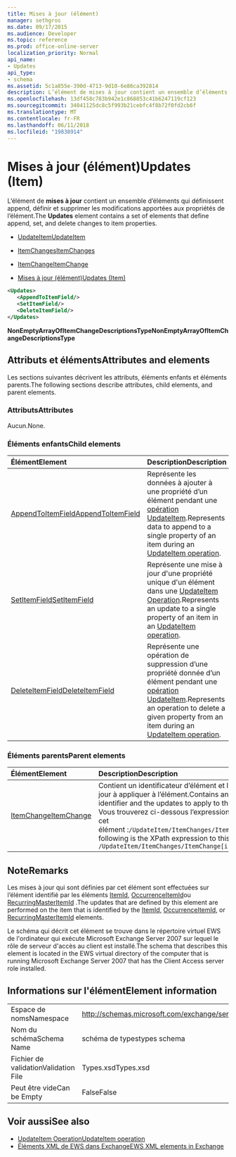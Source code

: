 ```yaml
---
title: Mises à jour (élément)
manager: sethgros
ms.date: 09/17/2015
ms.audience: Developer
ms.topic: reference
ms.prod: office-online-server
localization_priority: Normal
api_name:
- Updates
api_type:
- schema
ms.assetid: 5c1a855e-390d-4713-9d10-6e86ca392814
description: L’élément de mises à jour contient un ensemble d’éléments qui définissent append, définir et supprimer les modifications apportées aux propriétés de l’élément.
ms.openlocfilehash: 13df458c783b942e1c868853c41b6247119cf123
ms.sourcegitcommit: 34041125dc8c5f993b21cebfc4f8b72f0fd2cb6f
ms.translationtype: MT
ms.contentlocale: fr-FR
ms.lasthandoff: 06/11/2018
ms.locfileid: "19838914"
---
```

# <a name="updates-item"></a><span data-ttu-id="e542b-103">Mises à jour (élément)</span><span class="sxs-lookup"><span data-stu-id="e542b-103">Updates (Item)</span></span>

<span data-ttu-id="e542b-104">L’élément de **mises à jour** contient un ensemble d’éléments qui définissent append, définir et supprimer les modifications apportées aux propriétés de l’élément.</span><span class="sxs-lookup"><span data-stu-id="e542b-104">The **Updates** element contains a set of elements that define append, set, and delete changes to item properties.</span></span> 
  
- [<span data-ttu-id="e542b-105">UpdateItem</span><span class="sxs-lookup"><span data-stu-id="e542b-105">UpdateItem</span></span>](updateitem.md)
  
- [<span data-ttu-id="e542b-106">ItemChanges</span><span class="sxs-lookup"><span data-stu-id="e542b-106">ItemChanges</span></span>](itemchanges.md)
  
- [<span data-ttu-id="e542b-107">ItemChange</span><span class="sxs-lookup"><span data-stu-id="e542b-107">ItemChange</span></span>](itemchange.md)
  
- [<span data-ttu-id="e542b-108">Mises à jour (élément)</span><span class="sxs-lookup"><span data-stu-id="e542b-108">Updates (Item)</span></span>](updates-item.md)
  
```xml
<Updates>
   <AppendToItemField/>
   <SetItemField/>
   <DeleteItemField/>
</Updates>
```

<span data-ttu-id="e542b-109">**NonEmptyArrayOfItemChangeDescriptionsType**</span><span class="sxs-lookup"><span data-stu-id="e542b-109">**NonEmptyArrayOfItemChangeDescriptionsType**</span></span>

## <a name="attributes-and-elements"></a><span data-ttu-id="e542b-110">Attributs et éléments</span><span class="sxs-lookup"><span data-stu-id="e542b-110">Attributes and elements</span></span>

<span data-ttu-id="e542b-111">Les sections suivantes décrivent les attributs, éléments enfants et éléments parents.</span><span class="sxs-lookup"><span data-stu-id="e542b-111">The following sections describe attributes, child elements, and parent elements.</span></span>
  
### <a name="attributes"></a><span data-ttu-id="e542b-112">Attributs</span><span class="sxs-lookup"><span data-stu-id="e542b-112">Attributes</span></span>

<span data-ttu-id="e542b-113">Aucun.</span><span class="sxs-lookup"><span data-stu-id="e542b-113">None.</span></span>
  
### <a name="child-elements"></a><span data-ttu-id="e542b-114">Éléments enfants</span><span class="sxs-lookup"><span data-stu-id="e542b-114">Child elements</span></span>

|<span data-ttu-id="e542b-115">**Élément**</span><span class="sxs-lookup"><span data-stu-id="e542b-115">**Element**</span></span>|<span data-ttu-id="e542b-116">**Description**</span><span class="sxs-lookup"><span data-stu-id="e542b-116">**Description**</span></span>|
|:-----|:-----|
|[<span data-ttu-id="e542b-117">AppendToItemField</span><span class="sxs-lookup"><span data-stu-id="e542b-117">AppendToItemField</span></span>](appendtoitemfield.md) <br/> |<span data-ttu-id="e542b-118">Représente les données à ajouter à une propriété d’un élément pendant une [opération UpdateItem](updateitem-operation.md).</span><span class="sxs-lookup"><span data-stu-id="e542b-118">Represents data to append to a single property of an item during an [UpdateItem operation](updateitem-operation.md).</span></span>  <br/> |
|[<span data-ttu-id="e542b-119">SetItemField</span><span class="sxs-lookup"><span data-stu-id="e542b-119">SetItemField</span></span>](setitemfield.md) <br/> |<span data-ttu-id="e542b-120">Représente une mise à jour d'une propriété unique d'un élément dans une [UpdateItem Operation](updateitem-operation.md).</span><span class="sxs-lookup"><span data-stu-id="e542b-120">Represents an update to a single property of an item in an [UpdateItem operation](updateitem-operation.md).</span></span>  <br/> |
|[<span data-ttu-id="e542b-121">DeleteItemField</span><span class="sxs-lookup"><span data-stu-id="e542b-121">DeleteItemField</span></span>](deleteitemfield.md) <br/> |<span data-ttu-id="e542b-122">Représente une opération de suppression d’une propriété donnée d’un élément pendant une [opération UpdateItem](updateitem-operation.md).</span><span class="sxs-lookup"><span data-stu-id="e542b-122">Represents an operation to delete a given property from an item during an [UpdateItem operation](updateitem-operation.md).</span></span>  <br/> |
   
### <a name="parent-elements"></a><span data-ttu-id="e542b-123">Éléments parents</span><span class="sxs-lookup"><span data-stu-id="e542b-123">Parent elements</span></span>

|<span data-ttu-id="e542b-124">**Élément**</span><span class="sxs-lookup"><span data-stu-id="e542b-124">**Element**</span></span>|<span data-ttu-id="e542b-125">**Description**</span><span class="sxs-lookup"><span data-stu-id="e542b-125">**Description**</span></span>|
|:-----|:-----|
|[<span data-ttu-id="e542b-126">ItemChange</span><span class="sxs-lookup"><span data-stu-id="e542b-126">ItemChange</span></span>](itemchange.md) <br/> |<span data-ttu-id="e542b-127">Contient un identificateur d’élément et les mises à jour à appliquer à l’élément.</span><span class="sxs-lookup"><span data-stu-id="e542b-127">Contains an item identifier and the updates to apply to the item.</span></span>  <br/> <span data-ttu-id="e542b-128">Vous trouverez ci-dessous l’expression XPath pour cet élément :`/UpdateItem/ItemChanges/ItemChange[i]`</span><span class="sxs-lookup"><span data-stu-id="e542b-128">The following is the XPath expression to this element:  `/UpdateItem/ItemChanges/ItemChange[i]`</span></span> <br/> |
   
## <a name="remarks"></a><span data-ttu-id="e542b-129">Note</span><span class="sxs-lookup"><span data-stu-id="e542b-129">Remarks</span></span>

<span data-ttu-id="e542b-130">Les mises à jour qui sont définies par cet élément sont effectuées sur l’élément identifié par les éléments [ItemId](itemid.md), [OccurrenceItemId](occurrenceitemid.md)ou [RecurringMasterItemId](recurringmasteritemid.md) .</span><span class="sxs-lookup"><span data-stu-id="e542b-130">The updates that are defined by this element are performed on the item that is identified by the [ItemId](itemid.md), [OccurrenceItemId](occurrenceitemid.md), or [RecurringMasterItemId](recurringmasteritemid.md) elements.</span></span> 
  
<span data-ttu-id="e542b-131">Le schéma qui décrit cet élément se trouve dans le répertoire virtuel EWS de l'ordinateur qui exécute Microsoft Exchange Server 2007 sur lequel le rôle de serveur d'accès au client est installé.</span><span class="sxs-lookup"><span data-stu-id="e542b-131">The schema that describes this element is located in the EWS virtual directory of the computer that is running Microsoft Exchange Server 2007 that has the Client Access server role installed.</span></span>
  
## <a name="element-information"></a><span data-ttu-id="e542b-132">Informations sur l'élément</span><span class="sxs-lookup"><span data-stu-id="e542b-132">Element information</span></span>

|||
|:-----|:-----|
|<span data-ttu-id="e542b-133">Espace de noms</span><span class="sxs-lookup"><span data-stu-id="e542b-133">Namespace</span></span>  <br/> |http://schemas.microsoft.com/exchange/services/2006/types  <br/> |
|<span data-ttu-id="e542b-134">Nom du schéma</span><span class="sxs-lookup"><span data-stu-id="e542b-134">Schema Name</span></span>  <br/> |<span data-ttu-id="e542b-135">schéma de types</span><span class="sxs-lookup"><span data-stu-id="e542b-135">types schema</span></span>  <br/> |
|<span data-ttu-id="e542b-136">Fichier de validation</span><span class="sxs-lookup"><span data-stu-id="e542b-136">Validation File</span></span>  <br/> |<span data-ttu-id="e542b-137">Types.xsd</span><span class="sxs-lookup"><span data-stu-id="e542b-137">Types.xsd</span></span>  <br/> |
|<span data-ttu-id="e542b-138">Peut être vide</span><span class="sxs-lookup"><span data-stu-id="e542b-138">Can be Empty</span></span>  <br/> |<span data-ttu-id="e542b-139">False</span><span class="sxs-lookup"><span data-stu-id="e542b-139">False</span></span>  <br/> |
   
## <a name="see-also"></a><span data-ttu-id="e542b-140">Voir aussi</span><span class="sxs-lookup"><span data-stu-id="e542b-140">See also</span></span>

- [<span data-ttu-id="e542b-141">UpdateItem Operation</span><span class="sxs-lookup"><span data-stu-id="e542b-141">UpdateItem operation</span></span>](updateitem-operation.md)
- [<span data-ttu-id="e542b-142">Éléments XML de EWS dans Exchange</span><span class="sxs-lookup"><span data-stu-id="e542b-142">EWS XML elements in Exchange</span></span>](ews-xml-elements-in-exchange.md)

